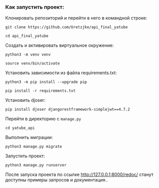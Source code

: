 ### Как запустить проект:

Клонировать репозиторий и перейти в него в командной строке:

```
git clone https://github.com/Uretzjke/api_final_yatube
```

```
cd api_final_yatube
```

Cоздать и активировать виртуальное окружение:

```
python3 -m venv venv
```

```
source venv/bin/activate
```

Установить зависимости из файла requirements.txt:

```
python3 -m pip install --upgrade pip
```

```
pip install -r requirements.txt
```

Установить djoser:

```
pip install djoser djangorestframework-simplejwt==4.7.2
```

Перейти в директорию с `manage.py`

```
cd yatube_api
```

Выполнить миграции:

```
python3 manage.py migrate
```

Запустить проект:

```
python3 manage.py runserver
```

После запуска проекта по ссылке
http://127.0.0.1:8000/redoc/
станут доступны примеры запросов и документация..
